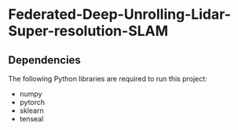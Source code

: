 # Federated-Deep-Unrolling-Lidar-Super-resolution-SLAM


## Dependencies

The following Python libraries are required to run this project:
- numpy
- pytorch
- sklearn
- tenseal
